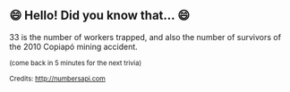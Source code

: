 ## 😄 Hello! Did you know that... 😄
33 is the number of workers trapped, and also the number of survivors of the 2010 Copiapó mining accident.

<sup>(come back in 5 minutes for the next trivia)</sup>


<sup>Credits: http://numbersapi.com</sup>
